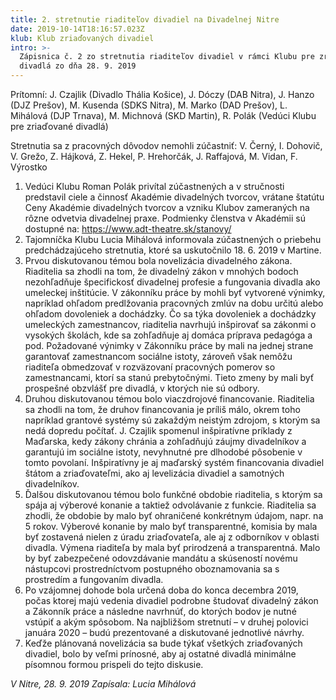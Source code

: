 ```yaml
---
title: 2. stretnutie riaditeľov divadiel na Divadelnej Nitre
date: 2019-10-14T18:16:57.023Z
klub: Klub zriaďovaných divadiel
intro: >-
  Zápisnica č. 2 zo stretnutia riaditeľov divadiel v rámci Klubu pre zriaďované
  divadlá zo dňa 28. 9. 2019
---
```

Prítomní: J. Czajlik (Divadlo Thália Košice), J. Dóczy (DAB Nitra), J. Hanzo (DJZ Prešov), M. Kusenda (SDKS Nitra), M. Marko (DAD Prešov), L. Mihálová (DJP Trnava), M. Michnová (SKD Martin), R. Polák (Vedúci Klubu pre zriaďované divadlá)

Stretnutia sa z pracovných dôvodov nemohli zúčastniť: V. Černý, I. Dohovič, V. Grežo, Z. Hájková, Z. Hekel, P. Hrehorčák, J. Raffajová, M. Vidan, F. Výrostko

1. Vedúci Klubu Roman Polák privítal zúčastnených a v stručnosti predstavil ciele a činnosť Akadémie divadelných tvorcov, vrátane štatútu Ceny Akadémie divadelných tvorcov a vzniku Klubov zameraných na rôzne odvetvia divadelnej praxe. Podmienky členstva v Akadémii sú dostupné na: https://www.adt-theatre.sk/stanovy/  
2. Tajomníčka Klubu Lucia Mihálová informovala zúčastnených o priebehu predchádzajúceho stretnutia, ktoré sa uskutočnilo 18. 6. 2019 v Martine. 
3. Prvou diskutovanou témou bola novelizácia divadelného zákona. Riaditelia sa zhodli na tom, že divadelný zákon v mnohých bodoch nezohľadňuje špecifickosť divadelnej profesie a fungovania divadla ako umeleckej inštitúcie. V zákonníku práce by mohli byť vytvorené výnimky, napríklad ohľadom predlžovania pracovných zmlúv na dobu určitú alebo ohľadom dovoleniek a dochádzky. Čo sa týka dovoleniek a dochádzky umeleckých zamestnancov, riaditelia navrhujú inšpirovať sa zákonmi o vysokých školách, kde sa zohľadňuje aj domáca príprava pedagóga a pod. Požadované výnimky v Zákonníku práce by mali na jednej strane garantovať zamestnancom sociálne istoty, zároveň však nemôžu riaditeľa obmedzovať v rozväzovaní pracovných pomerov so zamestnancami, ktorí sa stanú prebytočnými. Tieto zmeny by mali byť prospešné obzvlášť pre divadlá, v ktorých nie sú odbory. 
4. Druhou diskutovanou témou bolo viaczdrojové financovanie. Riaditelia sa zhodli na tom, že druhov financovania je príliš málo, okrem toho napríklad grantové systémy sú zakaždým neistým zdrojom, s ktorým sa nedá dopredu počítať. J. Czajlik spomenul inšpiratívne príklady z Maďarska, kedy zákony chránia a zohľadňujú záujmy divadelníkov a garantujú im sociálne istoty, nevyhnutné pre dlhodobé pôsobenie v tomto povolaní. Inšpiratívny je aj maďarský systém financovania divadiel štátom a zriaďovateľmi, ako aj levelizácia divadiel a samotných divadelníkov. 
5. Ďalšou diskutovanou témou bolo funkčné obdobie riaditelia, s ktorým sa spája aj výberové konanie a taktiež odvolávanie z funkcie. Riaditelia sa zhodli, že obdobie by malo byť ohraničené konkrétnym údajom, napr. na 5 rokov. Výberové konanie by malo byť transparentné, komisia by mala byť zostavená nielen z úradu zriaďovateľa, ale aj z odborníkov v oblasti divadla. Výmena riaditeľa by mala byť prirodzená a transparentná. Malo by byť zabezpečené odovzdávanie mandátu a skúseností novému nástupcovi prostredníctvom postupného oboznamovania sa s prostredím a fungovaním divadla.    
6. Po vzájomnej dohode bola určená doba do konca decembra 2019, počas ktorej majú vedenia divadiel podrobne študovať divadelný zákon a Zákonník práce a následne navrhnúť, do ktorých bodov je nutné vstúpiť a akým spôsobom. Na najbližšom stretnutí – v druhej polovici januára 2020 – budú prezentované a diskutované jednotlivé návrhy.
7. Keďže plánovaná novelizácia sa bude týkať všetkých zriaďovaných divadiel, bolo by veľmi prínosné, aby aj ostatné divadlá minimálne písomnou formou prispeli do tejto diskusie. 

_V Nitre, 28. 9. 2019_
_Zapísala: Lucia Mihálová_
